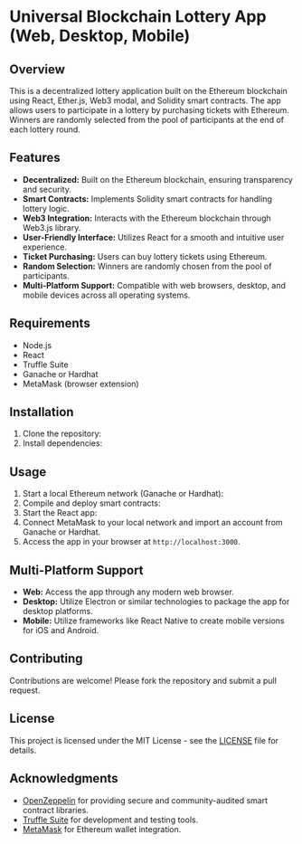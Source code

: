 # Universal Blockchain Lottery App (Web, Desktop, Mobile)

## Overview

This is a decentralized lottery application built on the Ethereum blockchain using React, Ether.js, Web3 modal, and Solidity smart contracts. The app allows users to participate in a lottery by purchasing tickets with Ethereum. Winners are randomly selected from the pool of participants at the end of each lottery round.

## Features

- **Decentralized:** Built on the Ethereum blockchain, ensuring transparency and security.
- **Smart Contracts:** Implements Solidity smart contracts for handling lottery logic.
- **Web3 Integration:** Interacts with the Ethereum blockchain through Web3.js library.
- **User-Friendly Interface:** Utilizes React for a smooth and intuitive user experience.
- **Ticket Purchasing:** Users can buy lottery tickets using Ethereum.
- **Random Selection:** Winners are randomly chosen from the pool of participants.
- **Multi-Platform Support:** Compatible with web browsers, desktop, and mobile devices across all operating systems.

## Requirements

- Node.js
- React
- Truffle Suite
- Ganache or Hardhat
- MetaMask (browser extension)

## Installation
1. Clone the repository:
2. Install dependencies:


## Usage
1. Start a local Ethereum network (Ganache or Hardhat):
2. Compile and deploy smart contracts:
3. Start the React app:
4. Connect MetaMask to your local network and import an account from Ganache or Hardhat.
5. Access the app in your browser at `http://localhost:3000`.

## Multi-Platform Support

- **Web:** Access the app through any modern web browser.
- **Desktop:** Utilize Electron or similar technologies to package the app for desktop platforms.
- **Mobile:** Utilize frameworks like React Native to create mobile versions for iOS and Android.

## Contributing

Contributions are welcome! Please fork the repository and submit a pull request.

## License

This project is licensed under the MIT License - see the [LICENSE](LICENSE) file for details.

## Acknowledgments

- [OpenZeppelin](https://openzeppelin.com/) for providing secure and community-audited smart contract libraries.
- [Truffle Suite](https://www.trufflesuite.com/) for development and testing tools.
- [MetaMask](https://metamask.io/) for Ethereum wallet integration.
